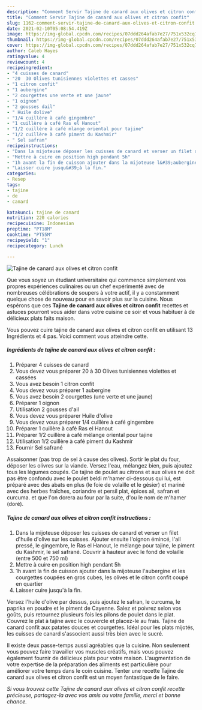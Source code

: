 ```yaml
---
description: "Comment Servir Tajine de canard aux olives et citron confit"
title: "Comment Servir Tajine de canard aux olives et citron confit"
slug: 1162-comment-servir-tajine-de-canard-aux-olives-et-citron-confit
date: 2021-02-10T05:08:54.419Z
image: https://img-global.cpcdn.com/recipes/07ddd264afab7e27/751x532cq70/tajine-de-canard-aux-olives-et-citron-confit-photo-principale-de-la-recette.jpg
thumbnail: https://img-global.cpcdn.com/recipes/07ddd264afab7e27/751x532cq70/tajine-de-canard-aux-olives-et-citron-confit-photo-principale-de-la-recette.jpg
cover: https://img-global.cpcdn.com/recipes/07ddd264afab7e27/751x532cq70/tajine-de-canard-aux-olives-et-citron-confit-photo-principale-de-la-recette.jpg
author: Caleb Hayes
ratingvalue: 4
reviewcount: 4
recipeingredient:
- "4 cuisses de canard"
- "20  30 Olives tunisiennes violettes et casses"
- "1 citron confit"
- "1 aubergine"
- "2 courgettes une verte et une jaune"
- "1 oignon"
- "2 gousses dail"
- " Huile dolive"
- "1/4 cuillère à café gingembre"
- "1 cuillère à café Ras el Hanout"
- "1/2 cuillère à café mlange oriental pour tajine"
- "1/2 cuillère à café piment du Kashmir"
- " Sel safran"
recipeinstructions:
- "Dans la mijoteuse déposer les cuisses de canard et verser un filet d&#39;huile d&#39;olive sur les cuisses. Ajouter ensuite l&#39;oignon émincé, l&#39;ail pressé, le gingembre, le Ras el Hanout, le mélange pour tajine, le piment du Kashmir, le sel safrané. Couvrir à hauteur avec le fond de volaille (entre 500 et 750 ml)"
- "Mettre à cuire en position high pendant 5h"
- "1h avant la fin de cuisson ajouter dans la mijoteuse l&#39;aubergine et les courgettes coupées en gros cubes, les olives et le citron confit coupé en quartier"
- "Laisser cuire jusqu&#39;à la fin."
categories:
- Resep
tags:
- tajine
- de
- canard

katakunci: tajine de canard 
nutrition: 220 calories
recipecuisine: Indonesian
preptime: "PT18M"
cooktime: "PT55M"
recipeyield: "1"
recipecategory: Lunch

---
```



![Tajine de canard aux olives et citron confit](https://img-global.cpcdn.com/recipes/07ddd264afab7e27/751x532cq70/tajine-de-canard-aux-olives-et-citron-confit-photo-principale-de-la-recette.jpg)

Que vous soyez un étudiant universitaire qui commence simplement vos propres expériences culinaires ou un chef expérimenté avec de nombreuses célébrations de soupers à votre actif, il y a constamment quelque chose de nouveau pour en savoir plus sur la cuisine. Nous espérons que ces <strong> Tajine de canard aux olives et citron confit </strong> recettes et astuces pourront vous aider dans votre cuisine ce soir et vous habituer à de délicieux plats faits maison.

<!--inarticleads1-->

Vous pouvez cuire tajine de canard aux olives et citron confit en utilisant 13 Ingrédients et 4 pas. Voici comment vous atteindre cette.

##### Ingrédients de tajine de canard aux olives et citron confit :

1. Préparer 4 cuisses de canard
1. Vous devez vous préparer 20 à 30 Olives tunisiennes violettes et cassées
1. Vous avez besoin 1 citron confit
1. Vous devez vous préparer 1 aubergine
1. Vous avez besoin 2 courgettes (une verte et une jaune)
1. Préparer 1 oignon
1. Utilisation 2 gousses d&#39;ail
1. Vous devez vous préparer  Huile d&#39;olive
1. Vous devez vous préparer 1/4 cuillère à café gingembre
1. Préparer 1 cuillère à café Ras el Hanout
1. Préparer 1/2 cuillère à café mélange oriental pour tajine
1. Utilisation 1/2 cuillère à café piment du Kashmir
1. Fournir  Sel safrané


Assaisonner (pas trop de sel à cause des olives). Sortir le plat du four, déposer les olivres sur la viande. Versez l&#39;eau, mélangez bien, puis ajoutez tous les légumes coupés. Ce tajine de poulet au citrons et aux olives ne doit pas être confondu avec le poulet beldi m&#39;hamer ci-dessous qui lui, est préparé avec des abats en plus (le foie de volaille et le gésier) et mariné avec des herbes fraîches, coriandre et persil plat, épices ail, safran et curcuma. et que l&#39;on dorera au four par la suite, d&#39;ou le nom de m&#39;hamer (doré). 

<!--inarticleads2-->

##### Tajine de canard aux olives et citron confit instructions :

1. Dans la mijoteuse déposer les cuisses de canard et verser un filet d&#39;huile d&#39;olive sur les cuisses. Ajouter ensuite l&#39;oignon émincé, l&#39;ail pressé, le gingembre, le Ras el Hanout, le mélange pour tajine, le piment du Kashmir, le sel safrané. Couvrir à hauteur avec le fond de volaille (entre 500 et 750 ml)
1. Mettre à cuire en position high pendant 5h
1. 1h avant la fin de cuisson ajouter dans la mijoteuse l&#39;aubergine et les courgettes coupées en gros cubes, les olives et le citron confit coupé en quartier
1. Laisser cuire jusqu&#39;à la fin.


Versez l&#39;huile d&#39;olive par dessus, puis ajoutez le safran, le curcuma, le paprika en poudre et le piment de Cayenne. Salez et poivrez selon vos goûts, puis retournez plusieurs fois les pilons de poulet dans le plat. Couvrez le plat à tajine avec le couvercle et placez-le au frais. Tajine de canard confit aux patates douces et courgettes. Idéal pour les plats mijotés, les cuisses de canard s&#39;associent aussi très bien avec le sucré. 

<!--inarticleads1-->

<p>
Il existe deux passe-temps aussi agréables que la cuisine. Non seulement vous pouvez faire travailler vos muscles créatifs, mais vous pouvez également fournir de délicieux plats pour votre maison. L'augmentation de votre expertise de la préparation des aliments est particulière pour améliorer votre temps dans le coin cuisine. Tenter une recette Tajine de canard aux olives et citron confit est un moyen fantastique de le faire.
</p>

<p>
<i>Si vous trouvez cette Tajine de canard aux olives et citron confit recette précieuse, partagez-la avec vos amis ou votre famille, merci et bonne chance.</i>
</p>
